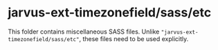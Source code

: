 # jarvus-ext-timezonefield/sass/etc

This folder contains miscellaneous SASS files. Unlike `"jarvus-ext-timezonefield/sass/etc"`, these files
need to be used explicitly.
